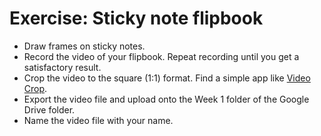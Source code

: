 # Exercise: Sticky note flipbook

- Draw frames on sticky notes.
- Record the video of your flipbook. Repeat recording until you get a satisfactory result.
- Crop the video to the square (1:1) format. Find a simple app like [Video Crop](https://itunes.apple.com/us/app/video-crop-remove-unwanted-areas/id819074891?mt=8).
- Export the video file and upload onto the Week 1 folder of the Google Drive folder.
- Name the video file with your name.
